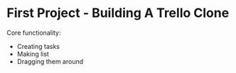 # First Project - Building A Trello Clone

Core functionality:

- Creating tasks
- Making list
- Dragging them around
